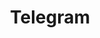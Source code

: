 ---
title: Telegram
links:
  - title: Telegram Channel
    description: GitHub is the world's largest software development platform.
    website: https://t.me/touhoumichong
    image: telegram.png
  - title: Telegram Bot
    description: You can send me private message through this robot.
    website: https://t.me/Suikachat_bot
    image: suika.png
menu:
    main: 
        weight: -50
        params:
            icon: telegram

comments: false
license: false
---